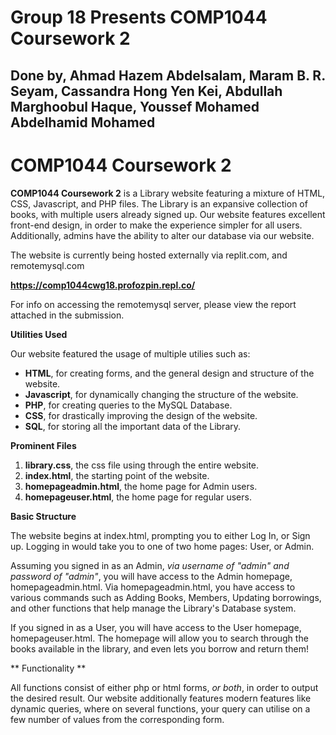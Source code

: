 # Group 18 Presents COMP1044 Coursework 2
##  Done by, Ahmad Hazem Abdelsalam, Maram B. R. Seyam, Cassandra Hong Yen Kei, Abdullah Marghoobul Haque, Youssef Mohamed Abdelhamid Mohamed

# COMP1044 Coursework 2

**COMP1044 Coursework 2** is a Library website featuring a mixture of HTML, CSS, Javascript, and PHP files.
The Library is an expansive collection of books, with multiple users already signed up.
Our website features excellent front-end design, in order to make the experience simpler for all users.
Additionally, admins have the ability to alter our database via our website.

The website is currently being hosted externally via replit.com, and remotemysql.com

**https://comp1044cwg18.profozpin.repl.co/**

For info on accessing the remotemysql server, please view the report attached in the submission.

**Utilities Used**

Our website featured the usage of multiple utilies such as:

- **HTML**, for creating forms, and the general design and structure of the website.
- **Javascript**, for dynamically changing the structure of the website.
- **PHP**, for creating queries to the MySQL Database.
- **CSS**, for drastically improving the design of the website.
- **SQL**, for storing all the important data of the Library.

**Prominent Files**

1. **library.css**, the css file using through the entire website.
2. **index.html**, the starting point of the website.
3. **homepageadmin.html**, the home page for Admin users.
4. **homepageuser.html**, the home page for regular users.

**Basic Structure**

The website begins at index.html, prompting you to either Log In, or Sign up.
Logging in would take you to one of two home pages: User, or Admin.

Assuming you signed in as an Admin, *via username of "admin" and password of "admin"*, you will have access to the Admin homepage, homepageadmin.html.
Via homepageadmin.html, you have access to various commands such as Adding Books, Members, Updating borrowings, and other functions that help manage the Library's Database system.

If you signed in as a User, you will have access to the User homepage, homepageuser.html.
The homepage will allow you to search through the books available in the library, and even lets you borrow and return them!

** Functionality **

All functions consist of either php or html forms, *or both*, in order to output the desired result.
Our website additionally features modern features like dynamic queries, where on several functions, your query can utilise on a few number of values from the corresponding form.

